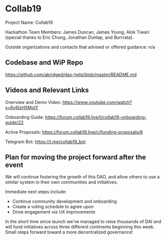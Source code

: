 # Collab19

Project Name: Collab19

Hackathon Team Members: James Duncan, James Young, Alok Tiwari (special thanks to Eric Chung, Jonathan Dunlap, and Burrrata).

Outside organizations and contacts that advised or offered guidance: n/a

## Codebase and WiP Repo

https://github.com/abridged/dao-help/blob/master/README.md

## Videos and Relevant Links
Overview and Demo Video: https://www.youtube.com/watch?v=6v6lzHSMoIY

Onboarding Guide: https://forum.collab19.live/t/collab19-onboarding-guide/22

Active Proposals: https://forum.collab19.live/c/funding-proposals/6

Telegram Bot: https://t.me/collab19_bot

## Plan for moving the project forward after the event
We will continue fostering the growth of this DAO, and allow others to use a similar system in their own communities and initiatives. 

Immediate next steps include:
  * Continue community development and onboarding
  * Create a voting schedule to agree upon
  * Drive engagement via UX improvements

In the short time since launch we've managed to raise thousands of DAI and will fund initiatives across three different continents beginning this week. Small steps forward toward a more decentralized governance!

